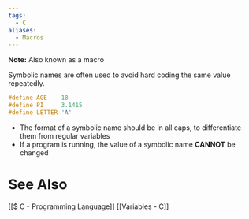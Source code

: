 ```yaml
---
tags:
  - C
aliases:
  - Macros
---
```

**Note:** Also known as a macro

Symbolic names are often used to avoid hard coding the same value repeatedly.
```c showlinenumbers
#define AGE    18
#define PI     3.1415
#define LETTER 'A'
```
- The format of a symbolic name should be in all caps, to differentiate them from regular variables
- If a program is running, the value of a symbolic name **CANNOT** be changed
# See Also
[[$ C - Programming Language]]
[[Variables - C]]